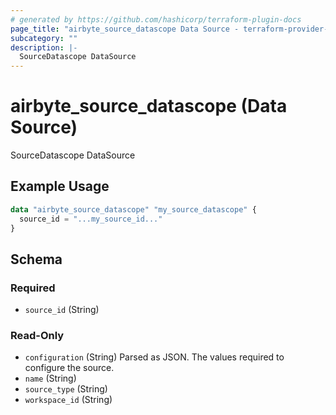 ```yaml
---
# generated by https://github.com/hashicorp/terraform-plugin-docs
page_title: "airbyte_source_datascope Data Source - terraform-provider-airbyte"
subcategory: ""
description: |-
  SourceDatascope DataSource
---
```


# airbyte_source_datascope (Data Source)

SourceDatascope DataSource

## Example Usage

```terraform
data "airbyte_source_datascope" "my_source_datascope" {
  source_id = "...my_source_id..."
}
```

<!-- schema generated by tfplugindocs -->
## Schema

### Required

- `source_id` (String)

### Read-Only

- `configuration` (String) Parsed as JSON.
The values required to configure the source.
- `name` (String)
- `source_type` (String)
- `workspace_id` (String)


